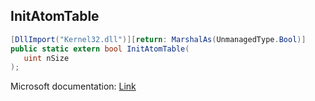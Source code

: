## InitAtomTable

```csharp
[DllImport("Kernel32.dll")][return: MarshalAs(UnmanagedType.Bool)]
public static extern bool InitAtomTable(
   uint nSize
);
```

Microsoft documentation: [Link](https://docs.microsoft.com/en-us/windows/win32/api/winbase/nf-winbase-initatomtable)
